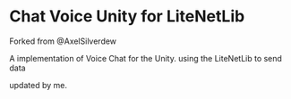 # Chat Voice Unity for LiteNetLib

Forked from @AxelSilverdew

A implementation of Voice Chat for the Unity. using the LiteNetLib to send data

updated  by me.
